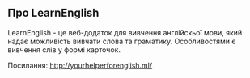 

## Про LearnEnglish

LearnEnglish - це веб-додаток для вивчення англійскьої мови, який надає можливість вивчати слова та граматику. Особливостями є вивчення слів у формі карточок.

Посилання: http://yourhelperforenglish.ml/
